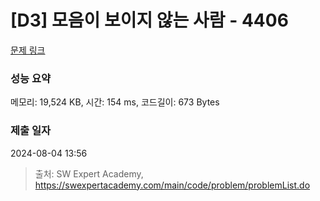 # [D3] 모음이 보이지 않는 사람 - 4406 

[문제 링크](https://swexpertacademy.com/main/code/problem/problemDetail.do?contestProbId=AWNcD_66pUEDFAV8) 

### 성능 요약

메모리: 19,524 KB, 시간: 154 ms, 코드길이: 673 Bytes

### 제출 일자

2024-08-04 13:56



> 출처: SW Expert Academy, https://swexpertacademy.com/main/code/problem/problemList.do